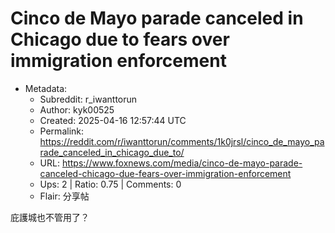 # Cinco de Mayo parade canceled in Chicago due to fears over immigration enforcement

- Metadata:
  - Subreddit: r_iwanttorun
  - Author: kyk00525
  - Created: 2025-04-16 12:57:44 UTC
  - Permalink: https://reddit.com/r/iwanttorun/comments/1k0jrsl/cinco_de_mayo_parade_canceled_in_chicago_due_to/
  - URL: https://www.foxnews.com/media/cinco-de-mayo-parade-canceled-chicago-due-fears-over-immigration-enforcement
  - Ups: 2 | Ratio: 0.75 | Comments: 0
  - Flair: 分享帖


庇護城也不管用了？

